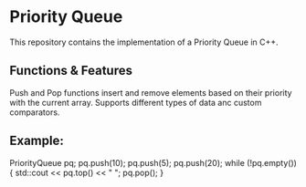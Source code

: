 # Priority Queue

This repository contains the implementation of a Priority Queue in C++. 

## Functions & Features 
Push and Pop functions insert and remove elements based on their priority with the current array.
Supports different types of data anc custom comparators. 

## Example:
PriorityQueue<int> pq;
pq.push(10);
pq.push(5);
pq.push(20);
while (!pq.empty()) {
    std::cout << pq.top() << " ";
    pq.pop();
}
